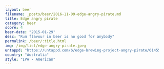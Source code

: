 ```yaml
---
layout: beer
filename: _posts/beer/2016-11-09-edge-angry-pirate.md
title: Edge angry pirate
category: beer
score: 4
beer-date: "2015-01-29"
desc: "Rum flavour in beer is no good for anybody"
permalink: /beer/:title.html
img: /img/list/edge-angry-pirate.jpeg
untappd: "https://untappd.com/b/edge-brewing-project-angry-pirate/614552"
country: "Australia"
style: "IPA - American"
---
```


